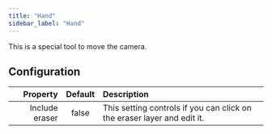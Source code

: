 ```yaml
---
title: "Hand"
sidebar_label: "Hand"
---
```


This is a special tool to move the camera.

## Configuration

|       Property | Default | Description                                                             |
| -------------: | :-----: | :---------------------------------------------------------------------- |
| Include eraser |  false  | This setting controls if you can click on the eraser layer and edit it. |
